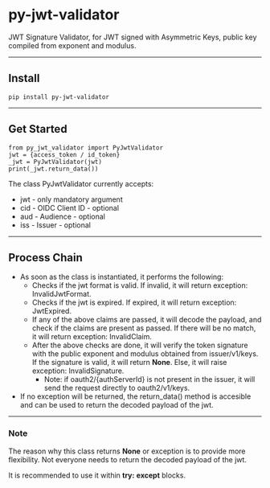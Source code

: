 # py-jwt-validator
 
JWT Signature Validator, for JWT signed with Asymmetric Keys, public key compiled from exponent and modulus.

----------------

## Install
```
pip install py-jwt-validator
```

----------------

## Get Started
```
from py_jwt_validator import PyJwtValidator
jwt = {access_token / id_token}
_jwt = PyJwtValidator(jwt)
print(_jwt.return_data())
```

The class PyJwtValidator currently accepts:
* jwt - only mandatory argument
* cid - OIDC Client ID - optional
* aud - Audience - optional
* iss - Issuer - optional

----------------

## Process Chain
* As soon as the class is instantiated, it performs the following:
    * Checks if the jwt format is valid. If invalid, it will return exception: InvalidJwtFormat.
    * Checks if the jwt is expired. If expired, it will return exception: JwtExpired.
    * If any of the above claims are passed, it will decode the payload, and check if the claims are present as passed. If there will be no match, it will return exception: InvalidClaim.
    * After the above checks are done, it will verify the token signature with the public exponent and modulus obtained from issuer/v1/keys. If the signature is valid, it will return **None**. Else, it will raise exception: InvalidSignature.
        * Note: if oauth2/{authServerId} is not present in the issuer, it will send the request directly to oauth2/v1/keys.
* If no exception will be returned, the return_data() method is accesible and can be used to return the decoded payload of the jwt. 

----------------

### Note

The reason why this class returns **None** or exception is to provide more flexibility. Not everyone needs to return the decoded payload of the jwt. 

It is recommended to use it within **try:** **except** blocks. 


